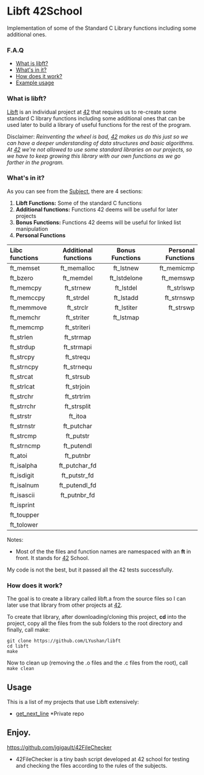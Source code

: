 # Libft 42School
Implementation of some of the Standard C Library functions including some additional ones.

### F.A.Q
* [What is libft?](#what-is-libft)
* [What's in it?](#whats-in-it)
* [How does it work?](#how-does-it-work)
* [Example usage](#example-usage)

### What is libft?
[Libft][1] is an individual project at [42][2] that requires us to re-create some standard C library functions including some additional ones that can be used later to build a library of useful functions for the rest of the program.

Disclaimer: *Reinventing the wheel is bad, [42][2] makes us do this just so we can have a deeper understanding of data structures and basic algorithms. At [42][2] we're not allowed to use some standard libraries on our projects, so we have to keep growing this library with our own functions as we go farther in the program.*

### What's in it?

As you can see from the [Subject][1], there are 4 sections:

1.  **Libft Functions:** Some of the standard C functions
2.  **Additional functions:** Functions 42 deems will be useful for later projects
3.  **Bonus Functions:** Functions 42 deems will be useful for linked list manipulation
4.  **Personal Functions** 


Libc functions | Additional functions | Bonus Functions | Personal Functions
:----------- | :-----------: | :-----------: | -----------:
ft_memset		| ft_memalloc	| ft_lstnew		| ft_memicmp
ft_bzero		| ft_memdel		| ft_lstdelone	| ft_memswp
ft_memcpy		| ft_strnew		| ft_lstdel		| ft_strlswp
ft_memccpy		| ft_strdel		| ft_lstadd		| ft_strnswp
ft_memmove		| ft_strclr		| ft_lstiter	| ft_strswp
ft_memchr		| ft_striter	| ft_lstmap		| 
ft_memcmp		| ft_striteri	|				| 
ft_strlen		| ft_strmap		|				| 
ft_strdup		| ft_strmapi	|				| 
ft_strcpy		| ft_strequ		|				| 
ft_strncpy		| ft_strnequ	|			| 
ft_strcat		| ft_strsub		| |
ft_strlcat		| ft_strjoin	| | 
ft_strchr		| ft_strtrim	| | 
ft_strrchr		| ft_strsplit	| | 
ft_strstr		| ft_itoa		| | 
ft_strnstr		| ft_putchar	| | 
ft_strcmp		| ft_putstr		| | 
ft_strncmp		| ft_putendl	| | 
ft_atoi		| ft_putnbr		| | 
ft_isalpha		| ft_putchar_fd	| | 
ft_isdigit		| ft_putstr_fd	| | 
ft_isalnum		| ft_putendl_fd	| | 
ft_isascii		| ft_putnbr_fd	| | 
ft_isprint		|| | 
ft_toupper		| | | 
ft_tolower		| | | 


Notes:

- Most of the the files and function names are namespaced with an **ft** in front. It stands for [42][2] School.

My code is not the best, but it passed all the 42 tests successfully.

### How does it work?

The goal is to create a library called libft.a from the source files so I can later use that library from other projects at [42][2].

To create that library, after downloading/cloning this project, **cd** into the project, copy all the files from the sub folders to the root directory and finally, call make:

	git clone https://github.com/LYushan/libft
	cd libft
	make


Now to clean up (removing the .o files and the .c files from the root), call `make clean`


## Usage

This is a list of my projects that use Libft extensively:

* [get_next_line](https://github.com/LYushan/get_next_line) *Private repo

## Enjoy.


https://github.com/jgigault/42FileChecker
* 42FileChecker is a tiny bash script developed at 42 school for testing and checking the files according to the rules of the subjects.

[1]: https://github.com/LYushan/libft/blob/master/libft.fr.pdf "Libft PDF"
[2]: http://www.42.fr/ "42 PARIS"
